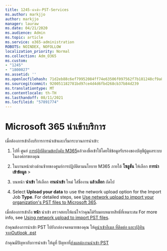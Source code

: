 ```yaml
---
title: 1245-นําเข้า-PST-Services
ms.author: markjjo
author: markjjo
manager: lauraw
ms.date: 04/21/2020
ms.audience: Admin
ms.topic: article
ms.service: o365-administration
ROBOTS: NOINDEX, NOFOLLOW
localization_priority: Normal
ms.collection: Adm_O365
ms.custom:
- "1245"
- "1800027"
ms.assetid: ''
ms.openlocfilehash: 71d2eb88c6ef79952084ff74e63506f097562f7b181248cf9a83ddc56dbffb2a
ms.sourcegitcommit: 920051182781bd97ce4d4d6fbd268cb37b84d239
ms.translationtype: MT
ms.contentlocale: th-TH
ms.lasthandoff: 08/11/2021
ms.locfileid: "57891774"
---
```

# <a name="microsoft-365-import-service"></a>Microsoft 365 นําเข้าบริการ

เมื่อต้องการเข้าถึงบริการการนําเข้าและเริ่มกระบวนการนําเข้า:

1. ไปที่ ศูนย์ [การปฏิบัติตามข้อบังคับ M365](https://compliance.microsoft.com/)แล้วลงชื่อเข้าใช้โดยใช้ข้อมูลรับรองของบัญชีผู้ดูแลระบบในองค์กรของคุณ

1. ในบานหน้าต่างด้านซ้ายของศูนย์การปฏิบัติตามนโยบาย M365 ภายใต้ **โซลูชัน** ให้เลือก **การนําเข้าข้อมูล**  >  

1. บนหน้า **นําเข้า** ให้เลือก **งานนําเข้า** ใหม่ ใส่ชื่องาน **แล้วเลือก** ถัดไป

1. Select **Upload your data** to use the network upload option for the Import Job **Type**. For detailed steps, see [Use network upload to import your organization's PST files to Microsoft 365](https://docs.microsoft.com/compliance/use-network-upload-to-import-pst-files).

เมื่อต้องการเข้าถึง **หน้า** นําเข้า ตรวจสอบให้แน่ใจว่าคุณได้รับมอบหมายสิทธิ์ที่เหมาะสม For more info, see [Using network upload to import PST files](https://docs.microsoft.com/microsoft-365/compliance/importing-pst-files-to-office-365#using-network-upload-to-import-pst-files).

ถ้าคุณต้องการนําเข้า PST ไปยังกล่องจดหมายของคุณ ให้ดู[นําเข้าอีเมล ที่ติดต่อ และปฏิทินจากOutlook .pst](https://support.office.com/article/import-email-contacts-and-calendar-from-an-outlook-pst-file-431a8e9a-f99f-4d5f-ae48-ded54b3440ac)

ถ้าคุณมีปัญหากับการนําเข้า ให้ดูที่ ปัญหาที่[ส่งผลต่องานนําเข้า PST](https://docs.microsoft.com/office365/troubleshoot/pst-import-service/issues-with-pst-import-job)

